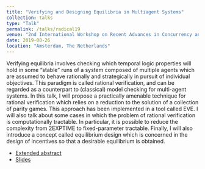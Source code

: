 ```yaml
---
title: "Verifying and Designing Equilibria in Multiagent Systems"
collection: talks
type: "Talk"
permalink: /talks/radical19
venue: "2nd International Workshop on Recent Advances in Concurrency and Logic (RADICAL 2019) (co-located with CONCUR 2019)"
date: 2019-08-26
location: "Amsterdam, The Netherlands"
---
```


Verifying equilibria involves checking which temporal logic properties will hold in some “stable” runs of a system composed of multiple agents which are assumed to behave rationally and strategically in pursuit of individual objectives. This paradigm is called rational verification, and can be regarded as a counterpart to (classical) model checking for multi-agent systems. In this talk, I will propose a practically amenable technique for rational verification which relies on a reduction to the solution of a collection of parity games. This approach has been implemented in a tool called EVE. I will also talk about some cases in which the problem of rational verification is computationally tractable. In particular, it is possible to reduce the complexity from 2EXPTIME to fixed-parameter tractable. Finally, I will also introduce a concept called equilibrium design which is concerned in the design of incentives so that a desirable equilibrium is obtained.

- [Extended abstract](/files/radical19.pdf)
- [Slides](/files/radical19_slides.pdf)
